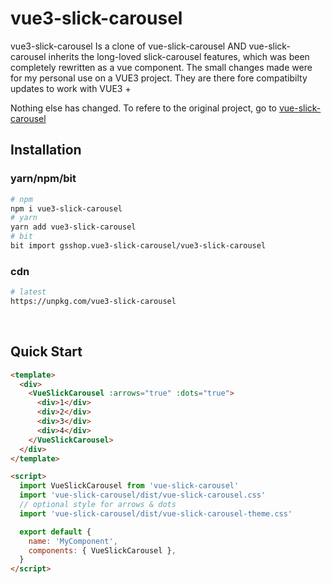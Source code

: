# vue3-slick-carousel
vue3-slick-carousel
Is a clone of vue-slick-carousel
AND
vue-slick-carousel inherits the long-loved slick-carousel features, which was been completely rewritten as a vue component. 
The small changes made were for my personal use on a VUE3 project.
They are there fore compatibilty updates to work with VUE3 +

Nothing else has changed.
To refere to the original project, go to [ vue-slick-carousel ](https://github.com/gs-shop/vue-slick-carousel/) 
<br/>


## Installation

### yarn/npm/bit

```bash
# npm
npm i vue3-slick-carousel
# yarn
yarn add vue3-slick-carousel
# bit
bit import gsshop.vue3-slick-carousel/vue3-slick-carousel
```

### cdn

```bash
# latest
https://unpkg.com/vue3-slick-carousel
```

<br/>

## Quick Start

```html
<template>
  <div>
    <VueSlickCarousel :arrows="true" :dots="true">
      <div>1</div>
      <div>2</div>
      <div>3</div>
      <div>4</div>
    </VueSlickCarousel>
  </div>
</template>

<script>
  import VueSlickCarousel from 'vue-slick-carousel'
  import 'vue-slick-carousel/dist/vue-slick-carousel.css'
  // optional style for arrows & dots
  import 'vue-slick-carousel/dist/vue-slick-carousel-theme.css'

  export default {
    name: 'MyComponent',
    components: { VueSlickCarousel },
  }
</script>
```
